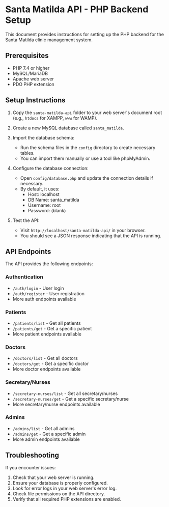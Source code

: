 
# Santa Matilda API - PHP Backend Setup

This document provides instructions for setting up the PHP backend for the Santa Matilda clinic management system.

## Prerequisites

- PHP 7.4 or higher
- MySQL/MariaDB
- Apache web server
- PDO PHP extension

## Setup Instructions

1. Copy the `santa-matilda-api` folder to your web server's document root (e.g., `htdocs` for XAMPP, `www` for WAMP).

2. Create a new MySQL database called `santa_matilda`.

3. Import the database schema:
   - Run the schema files in the `config` directory to create necessary tables.
   - You can import them manually or use a tool like phpMyAdmin.

4. Configure the database connection:
   - Open `config/database.php` and update the connection details if necessary.
   - By default, it uses:
     - Host: localhost
     - DB Name: santa_matilda
     - Username: root
     - Password: (blank)

5. Test the API:
   - Visit `http://localhost/santa-matilda-api/` in your browser.
   - You should see a JSON response indicating that the API is running.

## API Endpoints

The API provides the following endpoints:

### Authentication
- `/auth/login` - User login
- `/auth/register` - User registration
- More auth endpoints available

### Patients
- `/patients/list` - Get all patients
- `/patients/get` - Get a specific patient
- More patient endpoints available

### Doctors
- `/doctors/list` - Get all doctors
- `/doctors/get` - Get a specific doctor
- More doctor endpoints available

### Secretary/Nurses
- `/secretary-nurses/list` - Get all secretary/nurses
- `/secretary-nurses/get` - Get a specific secretary/nurse
- More secretary/nurse endpoints available

### Admins
- `/admins/list` - Get all admins
- `/admins/get` - Get a specific admin
- More admin endpoints available

## Troubleshooting

If you encounter issues:

1. Check that your web server is running.
2. Ensure your database is properly configured.
3. Look for error logs in your web server's error log.
4. Check file permissions on the API directory.
5. Verify that all required PHP extensions are enabled.
